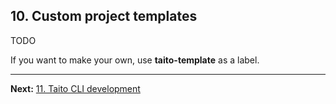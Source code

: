 ## 10. Custom project templates

TODO

If you want to make your own, use **taito-template** as a label.

---

**Next:** [11. Taito CLI development](11-taito-cli-development.md)
